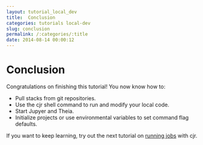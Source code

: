 ```yaml
---
layout: tutorial_local_dev
title:  Conclusion
categories: tutorials local-dev
slug: conclusion
permalink: /:categories/:title
date: 2014-08-14 00:00:12
---
```



Conclusion
=============

Congratulations on finishing this tutorial! You now know how to:
- Pull stacks from git repositories.
- Use the cjr shell command to run and modify your local code.
- Start Jupyer and Theia.
- Initialize projects or use environmental variables to set command flag defaults.

If you want to keep learning, try out the next tutorial on [running jobs]() with cjr.